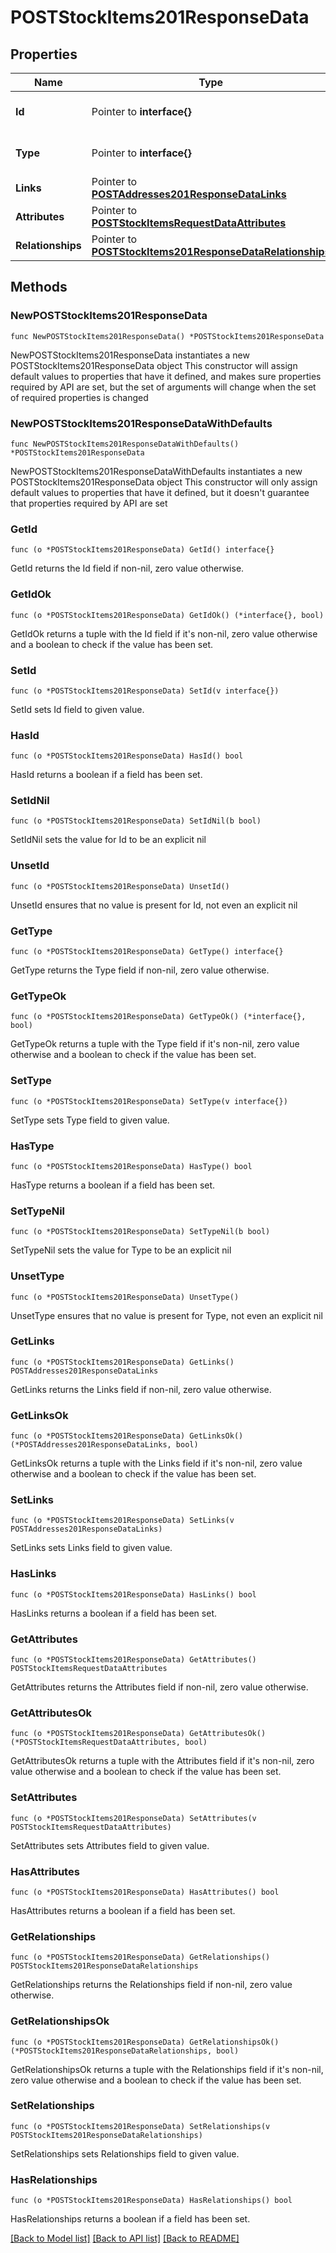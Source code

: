 # POSTStockItems201ResponseData

## Properties

Name | Type | Description | Notes
------------ | ------------- | ------------- | -------------
**Id** | Pointer to **interface{}** | The resource&#39;s id | [optional] 
**Type** | Pointer to **interface{}** | The resource&#39;s type | [optional] 
**Links** | Pointer to [**POSTAddresses201ResponseDataLinks**](POSTAddresses201ResponseDataLinks.md) |  | [optional] 
**Attributes** | Pointer to [**POSTStockItemsRequestDataAttributes**](POSTStockItemsRequestDataAttributes.md) |  | [optional] 
**Relationships** | Pointer to [**POSTStockItems201ResponseDataRelationships**](POSTStockItems201ResponseDataRelationships.md) |  | [optional] 

## Methods

### NewPOSTStockItems201ResponseData

`func NewPOSTStockItems201ResponseData() *POSTStockItems201ResponseData`

NewPOSTStockItems201ResponseData instantiates a new POSTStockItems201ResponseData object
This constructor will assign default values to properties that have it defined,
and makes sure properties required by API are set, but the set of arguments
will change when the set of required properties is changed

### NewPOSTStockItems201ResponseDataWithDefaults

`func NewPOSTStockItems201ResponseDataWithDefaults() *POSTStockItems201ResponseData`

NewPOSTStockItems201ResponseDataWithDefaults instantiates a new POSTStockItems201ResponseData object
This constructor will only assign default values to properties that have it defined,
but it doesn't guarantee that properties required by API are set

### GetId

`func (o *POSTStockItems201ResponseData) GetId() interface{}`

GetId returns the Id field if non-nil, zero value otherwise.

### GetIdOk

`func (o *POSTStockItems201ResponseData) GetIdOk() (*interface{}, bool)`

GetIdOk returns a tuple with the Id field if it's non-nil, zero value otherwise
and a boolean to check if the value has been set.

### SetId

`func (o *POSTStockItems201ResponseData) SetId(v interface{})`

SetId sets Id field to given value.

### HasId

`func (o *POSTStockItems201ResponseData) HasId() bool`

HasId returns a boolean if a field has been set.

### SetIdNil

`func (o *POSTStockItems201ResponseData) SetIdNil(b bool)`

 SetIdNil sets the value for Id to be an explicit nil

### UnsetId
`func (o *POSTStockItems201ResponseData) UnsetId()`

UnsetId ensures that no value is present for Id, not even an explicit nil
### GetType

`func (o *POSTStockItems201ResponseData) GetType() interface{}`

GetType returns the Type field if non-nil, zero value otherwise.

### GetTypeOk

`func (o *POSTStockItems201ResponseData) GetTypeOk() (*interface{}, bool)`

GetTypeOk returns a tuple with the Type field if it's non-nil, zero value otherwise
and a boolean to check if the value has been set.

### SetType

`func (o *POSTStockItems201ResponseData) SetType(v interface{})`

SetType sets Type field to given value.

### HasType

`func (o *POSTStockItems201ResponseData) HasType() bool`

HasType returns a boolean if a field has been set.

### SetTypeNil

`func (o *POSTStockItems201ResponseData) SetTypeNil(b bool)`

 SetTypeNil sets the value for Type to be an explicit nil

### UnsetType
`func (o *POSTStockItems201ResponseData) UnsetType()`

UnsetType ensures that no value is present for Type, not even an explicit nil
### GetLinks

`func (o *POSTStockItems201ResponseData) GetLinks() POSTAddresses201ResponseDataLinks`

GetLinks returns the Links field if non-nil, zero value otherwise.

### GetLinksOk

`func (o *POSTStockItems201ResponseData) GetLinksOk() (*POSTAddresses201ResponseDataLinks, bool)`

GetLinksOk returns a tuple with the Links field if it's non-nil, zero value otherwise
and a boolean to check if the value has been set.

### SetLinks

`func (o *POSTStockItems201ResponseData) SetLinks(v POSTAddresses201ResponseDataLinks)`

SetLinks sets Links field to given value.

### HasLinks

`func (o *POSTStockItems201ResponseData) HasLinks() bool`

HasLinks returns a boolean if a field has been set.

### GetAttributes

`func (o *POSTStockItems201ResponseData) GetAttributes() POSTStockItemsRequestDataAttributes`

GetAttributes returns the Attributes field if non-nil, zero value otherwise.

### GetAttributesOk

`func (o *POSTStockItems201ResponseData) GetAttributesOk() (*POSTStockItemsRequestDataAttributes, bool)`

GetAttributesOk returns a tuple with the Attributes field if it's non-nil, zero value otherwise
and a boolean to check if the value has been set.

### SetAttributes

`func (o *POSTStockItems201ResponseData) SetAttributes(v POSTStockItemsRequestDataAttributes)`

SetAttributes sets Attributes field to given value.

### HasAttributes

`func (o *POSTStockItems201ResponseData) HasAttributes() bool`

HasAttributes returns a boolean if a field has been set.

### GetRelationships

`func (o *POSTStockItems201ResponseData) GetRelationships() POSTStockItems201ResponseDataRelationships`

GetRelationships returns the Relationships field if non-nil, zero value otherwise.

### GetRelationshipsOk

`func (o *POSTStockItems201ResponseData) GetRelationshipsOk() (*POSTStockItems201ResponseDataRelationships, bool)`

GetRelationshipsOk returns a tuple with the Relationships field if it's non-nil, zero value otherwise
and a boolean to check if the value has been set.

### SetRelationships

`func (o *POSTStockItems201ResponseData) SetRelationships(v POSTStockItems201ResponseDataRelationships)`

SetRelationships sets Relationships field to given value.

### HasRelationships

`func (o *POSTStockItems201ResponseData) HasRelationships() bool`

HasRelationships returns a boolean if a field has been set.


[[Back to Model list]](../README.md#documentation-for-models) [[Back to API list]](../README.md#documentation-for-api-endpoints) [[Back to README]](../README.md)


